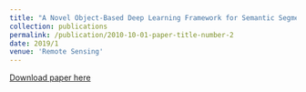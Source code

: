 ```yaml
---
title: "A Novel Object-Based Deep Learning Framework for Semantic Segmentation of Very High-Resolution Remote Sensing Data: Comparison with Convolutional and Fully Convolutional Networks"
collection: publications
permalink: /publication/2010-10-01-paper-title-number-2
date: 2019/1
venue: 'Remote Sensing'
---
```

[Download paper here](https://www.mdpi.com/2072-4292/11/6/684/pdf)
